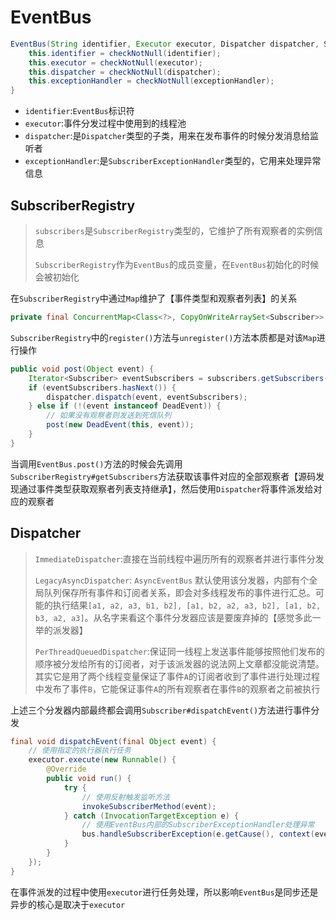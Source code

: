 # EventBus

```java
EventBus(String identifier, Executor executor, Dispatcher dispatcher, SubscriberExceptionHandler exceptionHandler) {
    this.identifier = checkNotNull(identifier);
    this.executor = checkNotNull(executor);
    this.dispatcher = checkNotNull(dispatcher);
    this.exceptionHandler = checkNotNull(exceptionHandler);
}
```

- `identifier`:`EventBus`标识符
- `executor`:事件分发过程中使用到的线程池
- `dispatcher`:是`Dispatcher`类型的子类，用来在发布事件的时候分发消息给监听者
- `exceptionHandler`:是`SubscriberExceptionHandler`类型的，它用来处理异常信息

## SubscriberRegistry

> `subscribers`是`SubscriberRegistry`类型的，它维护了所有观察者的实例信息
>
> `SubscriberRegistry`作为`EventBus`的成员变量，在`EventBus`初始化的时候会被初始化

在`SubscriberRegistry`中通过`Map`维护了【事件类型和观察者列表】的关系

```java
private final ConcurrentMap<Class<?>, CopyOnWriteArraySet<Subscriber>> subscribers = Maps.newConcurrentMap();
```

`SubscriberRegistry`中的`register()`方法与`unregister()`方法本质都是对该`Map`进行操作

```java
public void post(Object event) {
    Iterator<Subscriber> eventSubscribers = subscribers.getSubscribers(event);
    if (eventSubscribers.hasNext()) {
        dispatcher.dispatch(event, eventSubscribers);
    } else if (!(event instanceof DeadEvent)) {
        // 如果没有观察者则发送到死信队列
        post(new DeadEvent(this, event));
    }
}
```

当调用`EventBus.post()`方法的时候会先调用`SubscriberRegistry#getSubscribers`方法获取该事件对应的全部观察者【源码发现通过事件类型获取观察者列表支持继承】，然后使用`Dispatcher`将事件派发给对应的观察者

## Dispatcher

> `ImmediateDispatcher`:直接在当前线程中遍历所有的观察者并进行事件分发
>
> `LegacyAsyncDispatcher`: `AsyncEventBus` 默认使用该分发器，内部有个全局队列保存所有事件和订阅者关系，即会对多线程发布的事件进行汇总。可能的执行结果`[a1, a2, a3, b1, b2], [a1, b2, a2, a3, b2], [a1, b2, b3, a2, a3]`。从名字来看这个事件分发器应该是要废弃掉的【感觉多此一举的派发器】
>
> `PerThreadQueuedDispatcher`:保证同一线程上发送事件能够按照他们发布的顺序被分发给所有的订阅者，对于该派发器的说法网上文章都没能说清楚。其实它是用了两个线程变量保证了事件`A`的订阅者收到了事件进行处理过程中发布了事件`B`，它能保证事件`A`的所有观察者在事件`B`的观察者之前被执行

上述三个分发器内部最终都会调用`Subscriber#dispatchEvent()`方法进行事件分发

```java
final void dispatchEvent(final Object event) {
    // 使用指定的执行器执行任务
    executor.execute(new Runnable() {
        @Override
        public void run() {
            try {
                // 使用反射触发监听方法	
                invokeSubscriberMethod(event);
            } catch (InvocationTargetException e) {
                // 使用EventBus内部的SubscriberExceptionHandler处理异常
                bus.handleSubscriberException(e.getCause(), context(event));
            }
    	}
    });
}
```

在事件派发的过程中使用`executor`进行任务处理，所以影响`EventBus`是同步还是异步的核心是取决于`executor`

